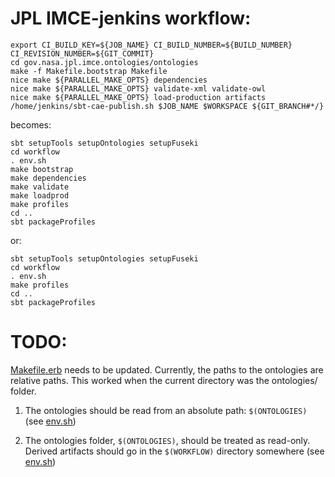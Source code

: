# JPL IMCE-jenkins workflow:

```shell
export CI_BUILD_KEY=${JOB_NAME} CI_BUILD_NUMBER=${BUILD_NUMBER} CI_REVISION_NUMBER=${GIT_COMMIT}
cd gov.nasa.jpl.imce.ontologies/ontologies
make -f Makefile.bootstrap Makefile
nice make ${PARALLEL_MAKE_OPTS} dependencies
nice make ${PARALLEL_MAKE_OPTS} validate-xml validate-owl
nice make ${PARALLEL_MAKE_OPTS} load-production artifacts
/home/jenkins/sbt-cae-publish.sh $JOB_NAME $WORKSPACE ${GIT_BRANCH#*/}
```

becomes:

```shell
sbt setupTools setupOntologies setupFuseki
cd workflow
. env.sh
make bootstrap
make dependencies
make validate
make loadprod
make profiles
cd ..
sbt packageProfiles
```

or:

```shell
sbt setupTools setupOntologies setupFuseki
cd workflow
. env.sh
make profiles
cd ..
sbt packageProfiles
```

# TODO:

[Makefile.erb](Makefile.erb) needs to be updated.
Currently, the paths to the ontologies are relative paths.
This worked when the current directory was the ontologies/ folder.

1) The ontologies should be read from an absolute path: `$(ONTOLOGIES)` (see [env.sh](env.sh))

2) The ontologies folder, `$(ONTOLOGIES)`, should be treated as read-only. Derived artifacts should go
in the `$(WORKFLOW)` directory somewhere (see [env.sh](env.sh))
